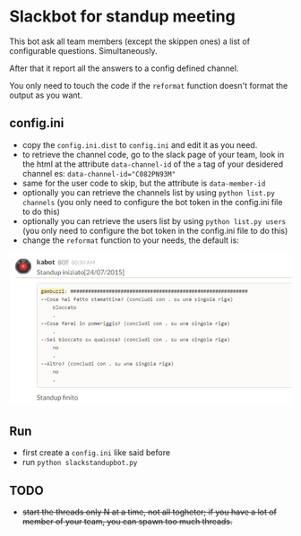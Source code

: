 Slackbot for standup meeting
============================

This bot ask all team members (except the skippen ones) a list of configurable questions. Simultaneously. 

After that it report all the answers to a config defined channel.

You only need to touch the code if the `reformat` function doesn't format the output as you want.

config.ini
-----------

* copy the `config.ini.dist` to `config.ini` and edit it as you need.
* to retrieve the channel code, go to the slack page of your team, look in the html at the attribute `data-channel-id` of the `a` tag of your desidered channel es: `data-channel-id="C082PN93M"`
* same for the user code to skip, but the attribute is `data-member-id`
* optionally you can retrieve the channels list by using `python list.py channels` (you only need to configure the bot token in the config.ini file to do this)
* optionally you can retrieve the users list by using `python list.py users` (you only need to configure the bot token in the config.ini file to do this)
* change the `reformat` function to your needs, the default is:

![example](https://raw.githubusercontent.com/gbinside/slackstandupbot/master/screenshot/001.png)

Run
-----------

* first create a `config.ini` like said before
* run `python slackstandupbot.py`

TODO
----------

* ~~start the threads only N at a time, not all togheter; if you have a lot of member of your team, you can spawn too much threads.~~
